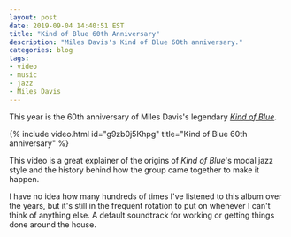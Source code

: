 ```yaml
---
layout: post
date: 2019-09-04 14:40:51 EST
title: "Kind of Blue 60th Anniversary"
description: "Miles Davis's Kind of Blue 60th anniversary."
categories: blog
tags:
- video
- music
- jazz
- Miles Davis
---
```


This year is the 60th anniversary of Miles Davis's legendary _[Kind of Blue](https://en.wikipedia.org/wiki/Kind_of_Blue "Kind of Blue")_.

{% include video.html id="g9zb0j5Khpg" title="Kind of Blue 60th anniversary" %}

This video is a great explainer of the origins of _Kind of Blue_'s modal jazz style and the history behind how the group came together to make it happen.

I have no idea how many hundreds of times I've listened to this album over the years, but it's still in the frequent rotation to put on whenever I can't think of anything else. A default soundtrack for working or getting things done around the house.
